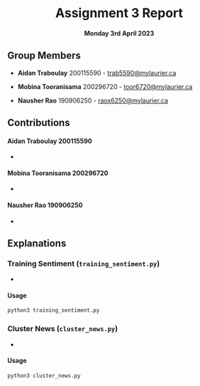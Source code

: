 
<div align="center">



# Assignment 3 Report



#### Monday 3rd April 2023



</div>



## Group Members

*  **Aidan Traboulay** 200115590 - trab5590@mylaurier.ca

*  **Mobina Tooranisama** 200296720 - toor6720@mylaurier.ca

*  **Nausher Rao** 190906250 - raox6250@mylaurier.ca



## Contributions
 #### **Aidan Traboulay** 200115590
 - 

####  **Mobina Tooranisama** 200296720
- 

####  **Nausher Rao** 190906250
- 


## Explanations


### Training Sentiment (`training_sentiment.py`)
- 

#### Usage
```sh
python3 training_sentiment.py
```

### Cluster News (`cluster_news.py`)
- 

#### Usage
```sh
python3 cluster_news.py 
```